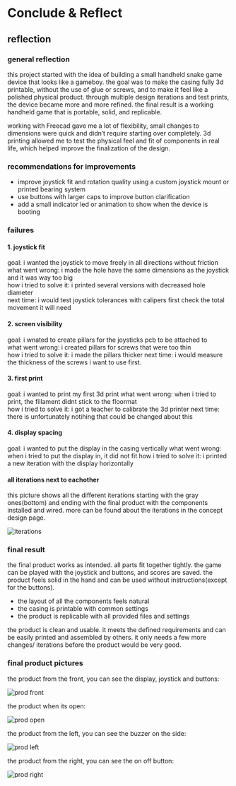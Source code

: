 # Conclude & Reflect

## reflection

### general reflection
this project started with the idea of building a small handheld snake game device that looks like a gameboy. the goal was to make the casing fully 3d printable, without the use of glue or screws, and to make it feel like a polished physical product. through multiple design iterations and test prints, the device became more and more refined. the final result is a working handheld game that is portable, solid, and replicable.

working with Freecad gave me a lot of flexibility, small changes to dimensions were quick and didn’t require starting over completely. 3d printing allowed me to test the physical feel and fit of components in real life, which helped improve the finalization of the design. 

### recommendations for improvements
- improve joystick fit and rotation quality using a custom joystick mount or printed bearing system
- use buttons with larger caps to improve button clarification
- add a small indicator led or animation to show when the device is booting

### failures

#### 1. joystick fit
goal: i wanted the joystick to move freely in all directions without friction  
what went wrong: i made the hole have the same dimensions as the joystick and it was way too big  
how i tried to solve it: i printed several versions with decreased hole diameter  
next time: i would test joystick tolerances with calipers first check the total movement it will need

#### 2. screen visibility
goal: i wnated to create pillars for the joysticks pcb to be attached to  
what went wrong: i created pillars for screws that were too thin   
how i tried to solve it: i made the pillars thicker
next time: i would measure the thickness of the screws i want to use first.

#### 3. first print
goal: i wanted to print my first 3d print
what went wrong: when i tried to print, the fillament didnt stick to the floormat  
how i tried to solve it: i got a teacher to calibrate the 3d printer
next time: there is unfortunately notihing that could be changed about this

#### 4. display spacing
goal: i wanted to put the display in the casing vertically
what went wrong: when i tried to put the display in, it did not fit
how i tried to solve it: i printed a new iteration with the display horizontally

#### all iterations next to eachother
this picture shows all the different iterations starting with the gray ones(bottom) and ending with the final product with the components installed and wired. more can be found about the iterations in the concept design page.

![iterations](https://teemiixuujuu34-fa53a7.dev.hihva.nl/assets/all_iterations.jpg)

### final result

the final product works as intended. all parts fit together tightly. the game can be played with the joystick and buttons, and scores are saved. the product feels solid in the hand and can be used without instructions(except for the buttons).

- the layout of all the components feels natural
- the casing is printable with common settings
- the product is replicable with all provided files and settings

the product is clean and usable. it meets the defined requirements and can be easily printed and assembled by others. it only needs a few more changes/ iterations before the product would be very good.

### final product pictures
the product from the front, you can see the display, joystick and buttons: 

![prod front](https://teemiixuujuu34-fa53a7.dev.hihva.nl/assets/prod_front.jpg)

the product when its open:

![prod open](https://teemiixuujuu34-fa53a7.dev.hihva.nl/assets/prod_open.jpg)

the product from the left, you can see the buzzer on the side:

![prod left](https://teemiixuujuu34-fa53a7.dev.hihva.nl/assets/prod_left.jpg)

the product from the right, you can see the on off button:

![prod right](https://teemiixuujuu34-fa53a7.dev.hihva.nl/assets/prod_right.jpg)